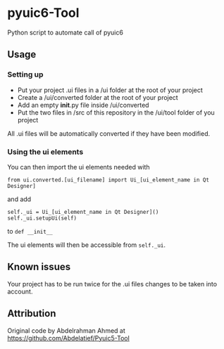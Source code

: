 # pyuic6-Tool
Python script to automate call of pyuic6

## Usage

### Setting up

* Put your project .ui files in a /ui folder at the root of your project
* Create a /ui/converted folder at the root of your project
* Add an empty __init__.py file inside /ui/converted
* Put the two files in /src of this repository in the /ui/tool folder of you project

All .ui files will be automatically converted if they have been modified.

### Using the ui elements

You can then import the ui elements needed with
```
from ui.converted.[ui_filename] import Ui_[ui_element_name in Qt Designer]
```
and add
```
self._ui = Ui_[ui_element_name in Qt Designer]()
self._ui.setupUi(self)
```
to ``def __init__``

The ui elements will then be accessible from ``self._ui``.

## Known issues
Your project has to be run twice for the .ui files changes to be taken into account.

## Attribution
Original code by Abdelrahman Ahmed at https://github.com/Abdelatief/Pyuic5-Tool
